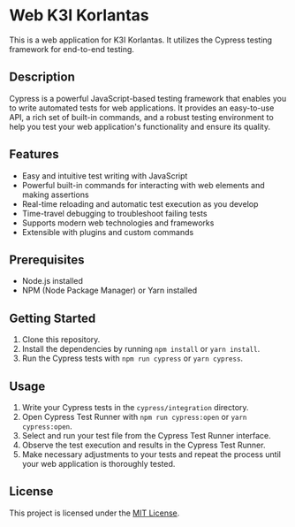 # Web K3I Korlantas

This is a web application for K3I Korlantas. It utilizes the Cypress testing framework for end-to-end testing.

## Description

Cypress is a powerful JavaScript-based testing framework that enables you to write automated tests for web applications. It provides an easy-to-use API, a rich set of built-in commands, and a robust testing environment to help you test your web application's functionality and ensure its quality.

## Features

- Easy and intuitive test writing with JavaScript
- Powerful built-in commands for interacting with web elements and making assertions
- Real-time reloading and automatic test execution as you develop
- Time-travel debugging to troubleshoot failing tests
- Supports modern web technologies and frameworks
- Extensible with plugins and custom commands

## Prerequisites

- Node.js installed
- NPM (Node Package Manager) or Yarn installed

## Getting Started

1. Clone this repository.
2. Install the dependencies by running `npm install` or `yarn install`.
3. Run the Cypress tests with `npm run cypress` or `yarn cypress`.

## Usage

1. Write your Cypress tests in the `cypress/integration` directory.
2. Open Cypress Test Runner with `npm run cypress:open` or `yarn cypress:open`.
3. Select and run your test file from the Cypress Test Runner interface.
4. Observe the test execution and results in the Cypress Test Runner.
5. Make necessary adjustments to your tests and repeat the process until your web application is thoroughly tested.

## License

This project is licensed under the [MIT License](LICENSE).

